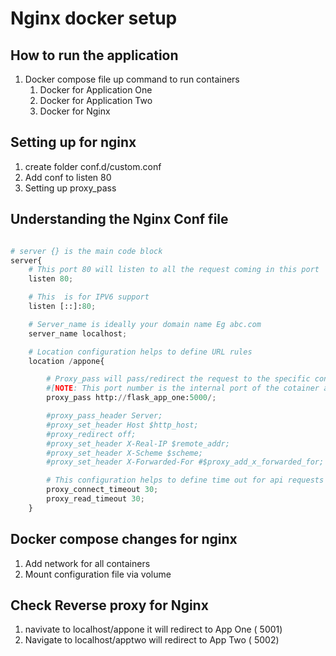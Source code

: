 # Nginx docker setup

## How to run the application

1. Docker compose file up command to run containers
    1. Docker for Application One 
    2. Docker for Application Two
    3. Docker for Nginx

## Setting up for nginx

1. create folder conf.d/custom.conf
2. Add conf to listen 80
3. Setting up proxy_pass

## Understanding the Nginx Conf file

```python

# server {} is the main code block
server{
    # This port 80 will listen to all the request coming in this port
    listen 80;

    # This  is for IPV6 support
    listen [::]:80;

    # Server_name is ideally your domain name Eg abc.com
    server_name localhost;

    # Location configuration helps to define URL rules
    location /appone{

        # Proxy_pass will pass/redirect the request to the specific container .
        #[NOTE: This port number is the internal port of the cotainer as we are using container name here Eg.flask_app_one ]
        proxy_pass http://flask_app_one:5000/;

        #proxy_pass_header Server;
        #proxy_set_header Host $http_host;
        #proxy_redirect off;
        #proxy_set_header X-Real-IP $remote_addr;
        #proxy_set_header X-Scheme $scheme;
        #proxy_set_header X-Forwarded-For #$proxy_add_x_forwarded_for;

        # This configuration helps to define time out for api requests
        proxy_connect_timeout 30;
        proxy_read_timeout 30;
    }
```

## Docker compose changes for nginx

1. Add network for all containers
2. Mount configuration file via volume

## Check Reverse proxy for Nginx

1. navivate to localhost/appone it will redirect to App One ( 5001)
2. Navigate to localhost/apptwo will redirect to App Two ( 5002)
